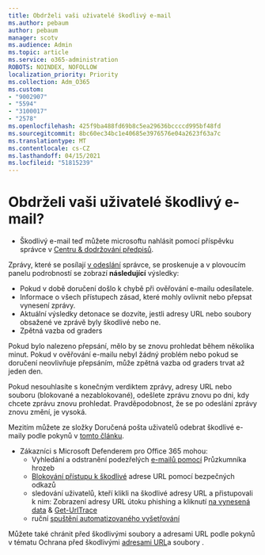 ```yaml
---
title: Obdrželi vaši uživatelé škodlivý e-mail
ms.author: pebaum
author: pebaum
manager: scotv
ms.audience: Admin
ms.topic: article
ms.service: o365-administration
ROBOTS: NOINDEX, NOFOLLOW
localization_priority: Priority
ms.collection: Adm_O365
ms.custom:
- "9002907"
- "5594"
- "3100017"
- "2578"
ms.openlocfilehash: 425f9ba488fd69b8c5ea29636bccccd995bf48fd
ms.sourcegitcommit: 8bc60ec34bc1e40685e3976576e04a2623f63a7c
ms.translationtype: MT
ms.contentlocale: cs-CZ
ms.lasthandoff: 04/15/2021
ms.locfileid: "51815239"
---
```

# <a name="did-your-users-receive-malicious-email"></a>Obdrželi vaši uživatelé škodlivý e-mail?

- Škodlivý e-mail teď můžete microsoftu nahlásit pomocí příspěvku správce v [Centru & dodržování předpisů](https://sip.protection.office.com/reportsubmission).

Zprávy, které se posílají [v odeslání](https://sip.protection.office.com/reportsubmission) správce, se proskenuje a v plovoucím panelu podrobností se zobrazí **následující** výsledky:

- Pokud v době doručení došlo k chybě při ověřování e-mailu odesílatele.
- Informace o všech přístupech zásad, které mohly ovlivnit nebo přepsat vynesení zprávy.
- Aktuální výsledky detonace se dozvíte, jestli adresy URL nebo soubory obsažené ve zprávě byly škodlivé nebo ne.
- Zpětná vazba od graders

Pokud bylo nalezeno přepsání, mělo by se znovu prohledat během několika minut. Pokud v ověřování e-mailu nebyl žádný problém nebo pokud se doručení neovlivňuje přepsáním, může zpětná vazba od graders trvat až jeden den.

Pokud nesouhlasíte s konečným verdiktem zprávy, adresy URL nebo souboru (blokované a nezablokované), odešlete zprávu znovu po dni, kdy chcete zprávu znovu prohledat. Pravděpodobnost, že se po odeslání zprávy znovu změní, je vysoká.

Mezitím můžete ze složky Doručená pošta uživatelů odebrat škodlivé e-maily podle pokynů v [tomto článku](https://docs.microsoft.com/microsoft-365/compliance/search-for-and-delete-messages-in-your-organization).

- Zákazníci s Microsoft Defenderem pro Office 365 mohou:
    - Vyhledání a odstranění podezřelých [e-mailů pomocí](https://docs.microsoft.com/microsoft-365/security/office-365-security/investigate-malicious-email-that-was-delivered) Průzkumníka hrozeb
    - [Blokování přístupu k škodlivé](https://docs.microsoft.com/microsoft-365/security/office-365-security/atp-safe-links) adrese URL pomocí bezpečných odkazů
    - sledování uživatelů, kteří klikli na škodlivé adresy URL a přistupovali k nim: Zobrazení adresy URL útoku phishing a kliknutí [na vynesená data](https://docs.microsoft.com/microsoft-365/security/office-365-security/threat-explorer)  &  [Get-UrlTrace](https://docs.microsoft.com/powershell/module/exchange/get-urltrace)
    - ruční [spuštění automatizovaného vyšetřování](https://docs.microsoft.com/microsoft-365/security/office-365-security/automated-investigation-response-office)

Můžete také chránit před škodlivými soubory a adresami URL podle pokynů v tématu Ochrana před škodlivými [adresami URL](https://docs.microsoft.com/microsoft-365/security/office-365-security/protect-against-threats)a soubory .